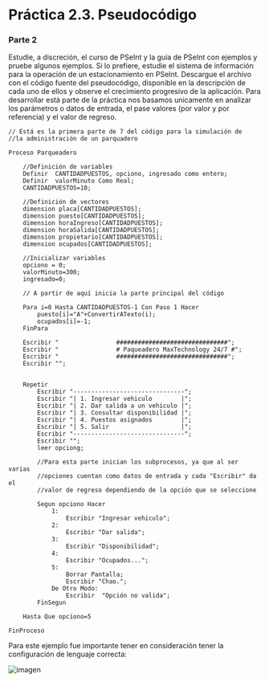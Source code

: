 # Práctica 2.3. Pseudocódigo
### Parte 2
Estudie, a discreción, el curso de PSeInt y la guía de PSeInt con ejemplos y pruebe algunos ejemplos. Si lo prefiere, estudie el sistema de información para la operación de un estacionamiento en PSeInt. Descargue el archivo con el código fuente del pseudocódigo, disponible en la descripción de cada uno de ellos y observe el crecimiento progresivo de la aplicación.
Para desarrollar está parte de la práctica nos basamos unicamente en analizar los parámetros o datos de entrada, el pase valores (por valor y por referencia) y el valor de regreso.

```
// Está es la primera parte de 7 del código para la simulación de 
//la administración de un parquadero

Proceso Parqueadero
	
	//Definición de variables
	Definir  CANTIDADPUESTOS, opciono, ingresado como entero; 
	Definir  valorMinuto Como Real;
	CANTIDADPUESTOS=10;
	
	//Definición de vectores
	dimension placa[CANTIDADPUESTOS];
	dimension puesto[CANTIDADPUESTOS];
	dimension horaIngreso[CANTIDADPUESTOS];
	dimension horaSalida[CANTIDADPUESTOS];
	dimension propietario[CANTIDADPUESTOS];
	dimension ocupados[CANTIDADPUESTOS];
	
	//Inicializar variables
	opciono = 0;
	valorMinuto=300;
	ingresado=0;
	
	// A partir de aquí inicia la parte principal del código
	
	Para i=0 Hasta CANTIDADPUESTOS-1 Con Paso 1 Hacer
		puesto[i]="A"+ConvertirATexto(i);
		ocupados[i]=-1;
	FinPara
	
	Escribir "                ###############################";
	Escribir "                # Paqueadero MaxTechnology 24/7 #";
	Escribir "                ###############################";
	Escribir "";
	
	
	Repetir
		Escribir "-------------------------------";
		Escribir "| 1. Ingresar vehiculo        |";
		Escribir "| 2. Dar salida a un vehiculo |";
		Escribir "| 3. Consultar disponibilidad |";
		Escribir "| 4. Puestos asignados        |";
		Escribir "| 5. Salir                    |";
		Escribir "-------------------------------";
		Escribir "";
		leer opciong;
		
		//Para esta parte inician los subprocesos, ya que al ser varias 
		//opciones cuentan como datos de entrada y cada "Escribir" da el 
		//valor de regreso dependiendo de la opción que se seleccione 
		
		Segun opciono Hacer
			1:
				Escribir "Ingresar vehiculo";
			2:
				Escribir "Dar salida";
			3:
				Escribir "Disponibilidad";
			4:
				Escribir "Ocupados...";
			5:
				Borrar Pantalla;
				Escribir "Chao.";
			De Otro Modo:
				Escribir  "Opción no valida";
		FinSegun
		
	Hasta Que opciono=5
	
FinProceso
```
Para este ejemplo fue importante tener en consideración tener la configuración de lenguaje correcta:

![imagen](https://github.com/AlanServin/Informatica/assets/146912691/427ce4cb-70d5-4117-950f-e97cbb5dcfc1)
